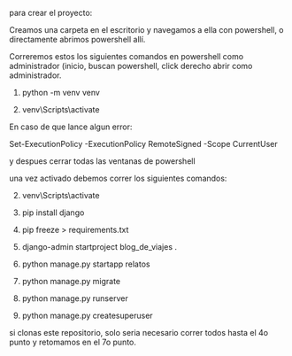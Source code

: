 para crear el proyecto:


Creamos una carpeta en el escritorio y navegamos a ella con powershell, o directamente abrimos powershell allí.


Correremos estos los siguientes comandos en powershell como administrador (inicio, buscan powershell, click derecho abrir como administrador.


1. python -m venv venv

2. venv\Scripts\activate

En caso de que lance algun error:

Set-ExecutionPolicy -ExecutionPolicy RemoteSigned -Scope CurrentUser

y despues cerrar todas las ventanas de powershell


una vez activado debemos correr los siguientes comandos:

2. venv\Scripts\activate

3. pip install django

4. pip freeze > requirements.txt

5. django-admin startproject blog_de_viajes .

6. python manage.py startapp relatos

7. python manage.py migrate

8. python manage.py runserver

9. python manage.py createsuperuser


si clonas este repositorio, solo seria necesario correr todos hasta el 4o punto y retomamos en el 7o punto.
